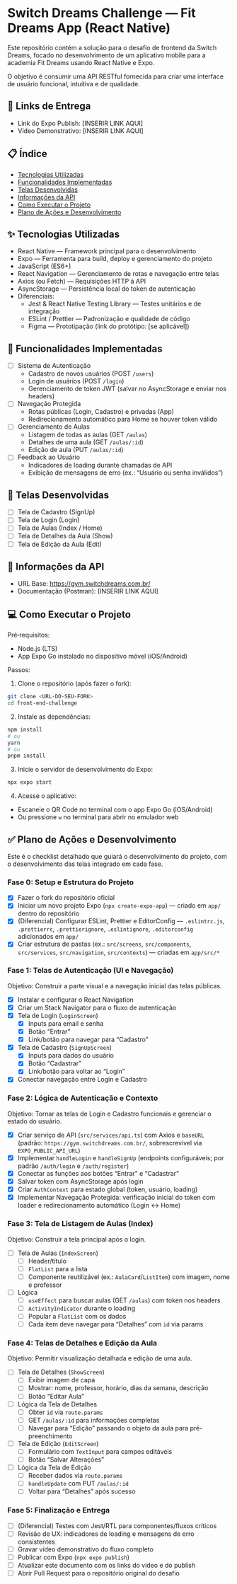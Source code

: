 # Switch Dreams Challenge — Fit Dreams App (React Native)

Este repositório contém a solução para o desafio de frontend da Switch Dreams, focado no desenvolvimento de um aplicativo mobile para a academia Fit Dreams usando React Native e Expo.

O objetivo é consumir uma API RESTful fornecida para criar uma interface de usuário funcional, intuitiva e de qualidade.

## 🔗 Links de Entrega

- Link do Expo Publish: [INSERIR LINK AQUI]
- Vídeo Demonstrativo: [INSERIR LINK AQUI]

## 📋 Índice

- [Tecnologias Utilizadas](#-tecnologias-utilizadas)
- [Funcionalidades Implementadas](#-funcionalidades-implementadas)
- [Telas Desenvolvidas](#-telas-desenvolvidas)
- [Informações da API](#-informações-da-api)
- [Como Executar o Projeto](#-como-executar-o-projeto)
- [Plano de Ações e Desenvolvimento](#-plano-de-ações-e-desenvolvimento)

## ✨ Tecnologias Utilizadas

- React Native — Framework principal para o desenvolvimento
- Expo — Ferramenta para build, deploy e gerenciamento do projeto
- JavaScript (ES6+)
- React Navigation — Gerenciamento de rotas e navegação entre telas
- Axios (ou Fetch) — Requisições HTTP à API
- AsyncStorage — Persistência local do token de autenticação
- Diferenciais:
	- Jest & React Native Testing Library — Testes unitários e de integração
	- ESLint / Prettier — Padronização e qualidade de código
	- Figma — Prototipação (link do protótipo: [se aplicável])

## 🚀 Funcionalidades Implementadas

- [ ] Sistema de Autenticação
	- Cadastro de novos usuários (POST `/users`)
	- Login de usuários (POST `/login`)
	- Gerenciamento de token JWT (salvar no AsyncStorage e enviar nos headers)
- [ ] Navegação Protegida
	- Rotas públicas (Login, Cadastro) e privadas (App)
	- Redirecionamento automático para Home se houver token válido
- [ ] Gerenciamento de Aulas
	- Listagem de todas as aulas (GET `/aulas`)
	- Detalhes de uma aula (GET `/aulas/:id`)
	- Edição de aula (PUT `/aulas/:id`)
- [ ] Feedback ao Usuário
	- Indicadores de loading durante chamadas de API
	- Exibição de mensagens de erro (ex.: “Usuário ou senha inválidos”)

## 📱 Telas Desenvolvidas

- [ ] Tela de Cadastro (SignUp)
- [ ] Tela de Login (Login)
- [ ] Tela de Aulas (Index / Home)
- [ ] Tela de Detalhes da Aula (Show)
- [ ] Tela de Edição da Aula (Edit)

## 🔗 Informações da API

- URL Base: https://gym.switchdreams.com.br/
- Documentação (Postman): [INSERIR LINK AQUI]

## 💻 Como Executar o Projeto

Pré‑requisitos:
- Node.js (LTS)
- App Expo Go instalado no dispositivo móvel (iOS/Android)

Passos:
1) Clone o repositório (após fazer o fork):

```bash
git clone <URL-DO-SEU-FORK>
cd front-end-challenge
```

2) Instale as dependências:

```bash
npm install
# ou
yarn
# ou
pnpm install
```

3) Inicie o servidor de desenvolvimento do Expo:

```bash
npx expo start
```

4) Acesse o aplicativo:
- Escaneie o QR Code no terminal com o app Expo Go (iOS/Android)
- Ou pressione `w` no terminal para abrir no emulador web

## ✅ Plano de Ações e Desenvolvimento

Este é o checklist detalhado que guiará o desenvolvimento do projeto, com o desenvolvimento das telas integrado em cada fase.

### Fase 0: Setup e Estrutura do Projeto

- [x] Fazer o fork do repositório oficial
- [x] Iniciar um novo projeto Expo (`npx create-expo-app`) — criado em `app/` dentro do repositório
- [x] (Diferencial) Configurar ESLint, Prettier e EditorConfig — `.eslintrc.js`, `.prettierrc`, `.prettierignore`, `.eslintignore`, `.editorconfig` adicionados em `app/`
- [x] Criar estrutura de pastas (ex.: `src/screens`, `src/components`, `src/services`, `src/navigation`, `src/contexts`) — criadas em `app/src/*`

### Fase 1: Telas de Autenticação (UI e Navegação)

Objetivo: Construir a parte visual e a navegação inicial das telas públicas.

 - [x] Instalar e configurar o React Navigation
 - [x] Criar um Stack Navigator para o fluxo de autenticação
 - [x] Tela de Login (`LoginScreen`)
	- [x] Inputs para email e senha
	- [x] Botão “Entrar”
	- [x] Link/botão para navegar para “Cadastro”
 - [x] Tela de Cadastro (`SignUpScreen`)
	- [x] Inputs para dados do usuário
	- [x] Botão “Cadastrar”
	- [x] Link/botão para voltar ao “Login”
 - [x] Conectar navegação entre Login e Cadastro

### Fase 2: Lógica de Autenticação e Contexto

Objetivo: Tornar as telas de Login e Cadastro funcionais e gerenciar o estado do usuário.

- [x] Criar serviço de API (`src/services/api.ts`) com Axios e `baseURL` (padrão: `https://gym.switchdreams.com.br/`, sobrescrevível via `EXPO_PUBLIC_API_URL`)
- [x] Implementar `handleLogin` e `handleSignUp` (endpoints configuráveis; por padrão `/auth/login` e `/auth/register`)
- [x] Conectar as funções aos botões “Entrar” e “Cadastrar”
- [x] Salvar token com AsyncStorage após login
- [x] Criar `AuthContext` para estado global (token, usuário, loading)
- [x] Implementar Navegação Protegida: verificação inicial do token com loader e redirecionamento automático (Login ↔ Home)

### Fase 3: Tela de Listagem de Aulas (Index)

Objetivo: Construir a tela principal após o login.

- [ ] Tela de Aulas (`IndexScreen`)
	- [ ] Header/título
	- [ ] `FlatList` para a lista
	- [ ] Componente reutilizável (ex.: `AulaCard`/`ListItem`) com imagem, nome e professor
- [ ] Lógica
	- [ ] `useEffect` para buscar aulas (GET `/aulas`) com token nos headers
	- [ ] `ActivityIndicator` durante o loading
	- [ ] Popular a `FlatList` com os dados
	- [ ] Cada item deve navegar para “Detalhes” com `id` via params

### Fase 4: Telas de Detalhes e Edição da Aula

Objetivo: Permitir visualização detalhada e edição de uma aula.

- [ ] Tela de Detalhes (`ShowScreen`)
	- [ ] Exibir imagem de capa
	- [ ] Mostrar: nome, professor, horário, dias da semana, descrição
	- [ ] Botão “Editar Aula”
- [ ] Lógica da Tela de Detalhes
	- [ ] Obter `id` via `route.params`
	- [ ] GET `/aulas/:id` para informações completas
	- [ ] Navegar para “Edição” passando o objeto da aula para pré-preenchimento
- [ ] Tela de Edição (`EditScreen`)
	- [ ] Formulário com `TextInput` para campos editáveis
	- [ ] Botão “Salvar Alterações”
- [ ] Lógica da Tela de Edição
	- [ ] Receber dados via `route.params`
	- [ ] `handleUpdate` com PUT `/aulas/:id`
	- [ ] Voltar para “Detalhes” após sucesso

### Fase 5: Finalização e Entrega

- [ ] (Diferencial) Testes com Jest/RTL para componentes/fluxos críticos
- [ ] Revisão de UX: indicadores de loading e mensagens de erro consistentes
- [ ] Gravar vídeo demonstrativo do fluxo completo
- [ ] Publicar com Expo (`npx expo publish`)
- [ ] Atualizar este documento com os links do vídeo e do publish
- [ ] Abrir Pull Request para o repositório original do desafio

